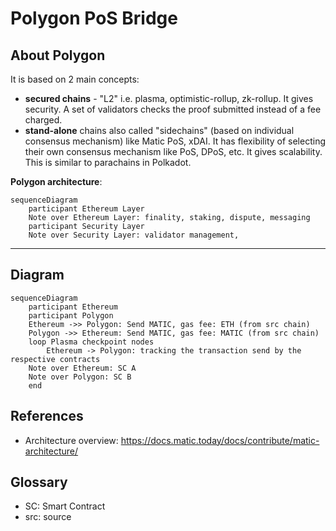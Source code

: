 # Polygon PoS Bridge

## About Polygon

It is based on 2 main concepts:

- **secured chains** - "L2" i.e. plasma, optimistic-rollup, zk-rollup. It gives security. A set of validators checks the proof submitted instead of a fee charged.
- **stand-alone** chains also called "sidechains" (based on individual consensus mechanism) like Matic PoS, xDAI. It has flexibility of selecting their own consensus mechanism like PoS, DPoS, etc. It gives scalability. This is similar to parachains in Polkadot.

**Polygon architecture**:

```mermaid
sequenceDiagram
    participant Ethereum Layer
    Note over Ethereum Layer: finality, staking, dispute, messaging
    participant Security Layer
    Note over Security Layer: validator management,
```

---

## Diagram

```mermaid
sequenceDiagram
    participant Ethereum
    participant Polygon
    Ethereum ->> Polygon: Send MATIC, gas fee: ETH (from src chain)
    Polygon ->> Ethereum: Send MATIC, gas fee: MATIC (from src chain)
    loop Plasma checkpoint nodes
        Ethereum -> Polygon: tracking the transaction send by the respective contracts
    Note over Ethereum: SC A
    Note over Polygon: SC B
    end
```

## References

- Architecture overview: https://docs.matic.today/docs/contribute/matic-architecture/

## Glossary

- SC: Smart Contract
- src: source
